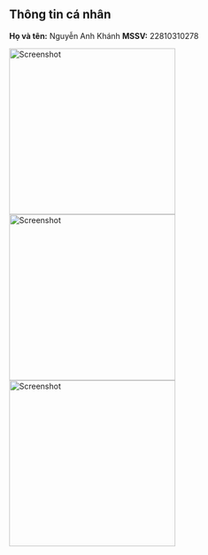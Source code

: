## Thông tin cá nhân

**Họ và tên:** Nguyễn Anh Khánh
**MSSV:** 22810310278

<img src="./assets/image1.jpg" alt="Screenshot" width="300" />
<img src="./assets/image2.jpg" alt="Screenshot" width="300" />
<img src="./assets/image3.jpg" alt="Screenshot" width="300" />
